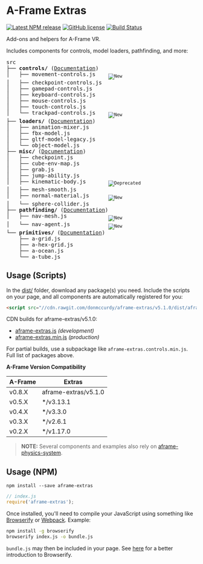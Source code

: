 # A-Frame Extras

[![Latest NPM release](https://img.shields.io/npm/v/aframe-extras.svg)](https://www.npmjs.com/package/aframe-extras)
[![GitHub license](https://img.shields.io/badge/license-MIT-blue.svg)](https://raw.githubusercontent.com/donmccurdy/aframe-extras/master/LICENSE)
[![Build Status](https://travis-ci.org/donmccurdy/aframe-extras.svg?branch=master)](https://travis-ci.org/donmccurdy/aframe-extras)

Add-ons and helpers for A-Frame VR.

Includes components for controls, model loaders, pathfinding, and more:

<!-- tree src -I index.js -->
<pre>
src
├── <b>controls/</b> (<a href="/src/controls">Documentation</a>)
│   ├── movement-controls.js    <sub><img alt="New" src="https://img.shields.io/badge/status-new-green.svg"></sub>
│   ├── checkpoint-controls.js
│   ├── gamepad-controls.js
│   ├── keyboard-controls.js
│   ├── mouse-controls.js
│   ├── touch-controls.js
│   └── trackpad-controls.js    <sub><img alt="New" src="https://img.shields.io/badge/status-new-green.svg"></sub>
├── <b>loaders/</b> (<a href="/src/loaders">Documentation</a>)
│   ├── animation-mixer.js
│   ├── fbx-model.js
│   ├── gltf-model-legacy.js
│   └── object-model.js
├── <b>misc/</b> (<a href="/src/misc">Documentation</a>)
│   ├── checkpoint.js
│   ├── cube-env-map.js
│   ├── grab.js
│   ├── jump-ability.js
│   ├── kinematic-body.js       <sub><img alt="Deprecated" src="https://img.shields.io/badge/status-deprecated-orange.svg"></sub>
│   ├── mesh-smooth.js
│   ├── normal-material.js      <sub><img alt="New" src="https://img.shields.io/badge/status-new-green.svg"></sub>
│   └── sphere-collider.js
├── <b>pathfinding/</b> (<a href="/src/pathfinding">Documentation</a>)
│   ├── nav-mesh.js             <sub><img alt="New" src="https://img.shields.io/badge/status-new-green.svg"></sub>
│   └── nav-agent.js            <sub><img alt="New" src="https://img.shields.io/badge/status-new-green.svg"></sub>
└── <b>primitives/</b> (<a href="/src/primitives">Documentation</a>)
    ├── a-grid.js
    ├── a-hex-grid.js
    ├── a-ocean.js
    └── a-tube.js
</pre>

## Usage (Scripts)

In the [dist/](https://github.com/donmccurdy/aframe-extras/tree/master/dist) folder, download any package(s) you need. Include the scripts on your page, and all components are automatically registered for you:

```html
<script src="//cdn.rawgit.com/donmccurdy/aframe-extras/v5.1.0/dist/aframe-extras.min.js"></script>
```

CDN builds for aframe-extras/v5.1.0:

- [aframe-extras.js](https://cdn.rawgit.com/donmccurdy/aframe-extras/v5.1.0/dist/aframe-extras.js) *(development)*
- [aframe-extras.min.js](https://cdn.rawgit.com/donmccurdy/aframe-extras/v5.1.0/dist/aframe-extras.min.js) *(production)*

For partial builds, use a subpackage like `aframe-extras.controls.min.js`. Full list of packages above.

**A-Frame Version Compatibility**

| A-Frame   | Extras            |
|-----------|-------------------|
| v0.8.X | aframe-extras/v5.1.0 |
| v0.5.X | */v3.13.1            |
| v0.4.X | */v3.3.0             |
| v0.3.X | */v2.6.1             |
| v0.2.X | */v1.17.0            |

> **NOTE:** Several components and examples also rely on [aframe-physics-system](https://github.com/donmccurdy/aframe-physics-system).

## Usage (NPM)

```
npm install --save aframe-extras
```

```javascript
// index.js
require('aframe-extras');
```

Once installed, you'll need to compile your JavaScript using something like [Browserify](http://browserify.org/) or [Webpack](http://webpack.github.io/). Example:

```bash
npm install -g browserify
browserify index.js -o bundle.js
```

`bundle.js` may then be included in your page. See [here](http://browserify.org/#middle-section) for a better introduction to Browserify.
